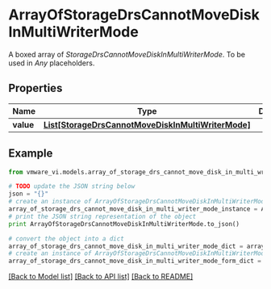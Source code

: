 # ArrayOfStorageDrsCannotMoveDiskInMultiWriterMode

A boxed array of *StorageDrsCannotMoveDiskInMultiWriterMode*. To be used in *Any* placeholders. 

## Properties
Name | Type | Description | Notes
------------ | ------------- | ------------- | -------------
**value** | [**List[StorageDrsCannotMoveDiskInMultiWriterMode]**](StorageDrsCannotMoveDiskInMultiWriterMode.md) |  | 

## Example

```python
from vmware_vi.models.array_of_storage_drs_cannot_move_disk_in_multi_writer_mode import ArrayOfStorageDrsCannotMoveDiskInMultiWriterMode

# TODO update the JSON string below
json = "{}"
# create an instance of ArrayOfStorageDrsCannotMoveDiskInMultiWriterMode from a JSON string
array_of_storage_drs_cannot_move_disk_in_multi_writer_mode_instance = ArrayOfStorageDrsCannotMoveDiskInMultiWriterMode.from_json(json)
# print the JSON string representation of the object
print ArrayOfStorageDrsCannotMoveDiskInMultiWriterMode.to_json()

# convert the object into a dict
array_of_storage_drs_cannot_move_disk_in_multi_writer_mode_dict = array_of_storage_drs_cannot_move_disk_in_multi_writer_mode_instance.to_dict()
# create an instance of ArrayOfStorageDrsCannotMoveDiskInMultiWriterMode from a dict
array_of_storage_drs_cannot_move_disk_in_multi_writer_mode_form_dict = array_of_storage_drs_cannot_move_disk_in_multi_writer_mode.from_dict(array_of_storage_drs_cannot_move_disk_in_multi_writer_mode_dict)
```
[[Back to Model list]](../README.md#documentation-for-models) [[Back to API list]](../README.md#documentation-for-api-endpoints) [[Back to README]](../README.md)


